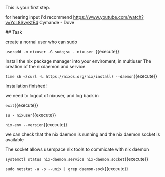 This is your first step.

for hearing input i'd recommend https://www.youtube.com/watch?v=YcL8SvyKtE4
Cymande - Dove


## Task

create a nornal user who can sudo

`useradd -m nixuser -G sudo;su - nixuser `{{execute}}

Install the nix package manager into your enviroment, in multiuser 
The creation of the nixdaemon and service.

`time sh <(curl -L https://nixos.org/nix/install) --daemon`{{execute}}

Installation finished!

we need to logout of nixuser, and log back in

`exit`{{execute}}

`su - nixuser`{{execute}}


`nix-env --version`{{execute}}

we can check that the nix daemon is running and the nix daemon socket is available

The socket allows userspace nix tools to commicate with nix daemon

`systemctl status nix-daemon.service nix-daemon.socket`{{execute}}

`sudo netstat -a -p --unix | grep daemon-sock`{{execute}}
